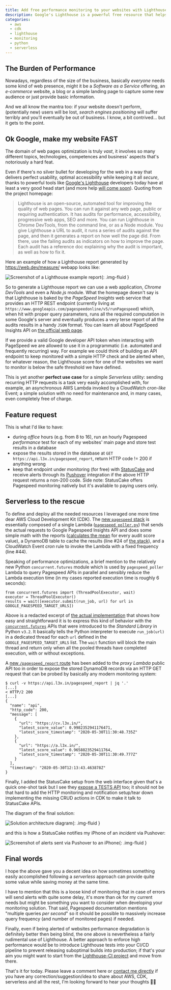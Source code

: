 ```yaml
---
title: Add free performance monitoring to your websites with Lighthouse and AWS CDK
description: Google's Lighthouse is a powerful free resource that helps developers build performant, accessible and SEO friendly websites. Here I show one way to make use of Lighthouse to add performance monitoring for web pages using Serverless components on AWS.
categories:
  - aws
  - cdk
  - lighthouse
  - monitoring
  - python
  - serverless
---
```


## The Burden of Performance

Nowadays, regardless of the size of the business, basically *everyone* needs some kind of web presence, might it be a *Software as a Service* offering, an *e-commerce* website, a blog or a simple landing page to capture some new audience or just provide basic information.

And we all know the mantra too: if your website doesn't perform, (potentially new) users will be lost, *search engines positioning* will suffer terribly and you'll eventually be out of business. I know, a bit contrived... but it gets to the point.

## Ok Google, make my website FAST

The domain of web pages optimization is truly *vast*, it involves so many different topics, technologies, competences and business' aspects that's notoriously a hard feat.

Even if there's no silver bullet for developing for the web in a way that delivers perfect usability, optimal accessibility while keeping it all *secure*, thanks to powerful tools like [Google's Lighthouse][google-lighthouse] developers today have at least a very good head start (and more help [will come soon][lighthouse-newfeatures]). Quoting from the project homepage:

> Lighthouse is an open-source, automated tool for improving the quality of web pages. You can run it against any web page, public or requiring authentication. It has audits for performance, accessibility, progressive web apps, SEO and more. You can run Lighthouse in Chrome DevTools, from the command line, or as a Node module. You give Lighthouse a URL to audit, it runs a series of audits against the page, and then it generates a report on how well the page did. From there, use the failing audits as indicators on how to improve the page. Each audit has a reference doc explaining why the audit is important, as well as how to fix it.

Here an example of how a Lighthouse report generated by <https://web.dev/measure/> webapp looks like:

![Screenshot of a Lighthouse example report][lighthous-screenshot]{: .img-fluid }

So to generate a Lighthouse report we can use a web application, *Chrome DevTools* and even a *Node.js* module. What the homepage doesn't say is that Lighthouse is baked by the *PageSpeed Insights* web service that provides an HTTP REST endpoint (currently living at `https://www.googleapis.com/pagespeedonline/v5/runPagespeed`) which, when hit with proper query parameters, runs all the required computation in some Google's server and eventually produces a very terse report of all the audits results in a handy `JSON` format. You can learn all about PageSpeed Insights API on [the official web page][pagespeed-homepage].

If we provide a valid Google developer API token when interacting with PageSpeed we are allowed to use it in a programmatic (i.e. automated and frequently recurring) way. For example we could think of building an API endpoint to keep monitored with a simple HTTP check and be alerted when, for whatever reason, the Lighthouse score for one of the websites we want to monitor is below the safe threshold we have defined.

This is yet another **perfect use case** for a simple *Serverless* utility: sending recurring HTTP requests is a task very easily accomplished with, for example, an asynchronous AWS Lambda invoked by a CloudWatch *cron-like* Event; a simple solution with no need for maintenance and, in many cases, even completely free of charge.

## Feature request

This is what I'd like to have:

- during *office* hours (e.g. from 8 to 16), run an hourly Pagespeed *performance* test for each of my websites' main page and store test results in a database
- expose the results stored in the database at `GET https://api.l3x.in/pagespeed_report`, return HTTP code != 200 if anything wrong
- keep that endpoint under monitoring (for free) with [StatusCake][statuscake] and receive alerts through its [Pushover][pushover] integration if the above HTTP request returns a non-200 code. Side note: StatusCake offers Pagespeed monitoring natively but it's available to paying users only.

## Serverless to the rescue

To define and deploy all the needed resources I leveraged one more time dear AWS Cloud Development Kit (CDK). The [new `pagespeed` stack][cdk-stack] is essentially composed of a single Lambda ([`pagespeed_poller.py`][cdk-lambda]) that sends the actual requests to Google Pagespeed Insights API and does some simple math with the reports ([calculates the mean][cdk-mean] for every audit score value), a DynamoDB table to cache the results (line #24 of [the stack][cdk-stack]), and a CloudWatch Event *cron* rule to invoke the Lambda with a fixed frequency (line #44).

Speaking of performance optimizations, a brief mention to the relatively new Python `concurrent.futures` module which is used by `pagespeed_poller` Lambda to query Pagespeed APIs in parallel and sensibly reduce the Lambda execution time (in my cases reported execution time is roughly 6 seconds):

```lang=python
from concurrent.futures import (ThreadPoolExecutor, wait)
executor = ThreadPoolExecutor()
results = wait([executor.submit(run_job, url) for url in GOOGLE_PAGESPEED_TARGET_URLS])
```

Above is a redacted excerpt of [the actual implementation][cdk-concurrent] that shows how easy and straightforward it is to express this kind of behavior with the [`concurrent.futures`][python-futures] APIs that were introduced to the *Standard Library* in Python `v3.2`. It basically tells the Python interpreter to execute `run_job(url)` in a dedicated thread for each `url` defined in the `GOOGLE_PAGESPEED_TARGET_URLS` list. The `wait` function will block the main thread and return only when all the pooled threads have completed execution, with or without exceptions.

A [new `/pagespeed_report` route][cdk-api-route] has been added to the *proxy Lambda* public API too in order to expose the stored DynamoDB records via an HTTP GET request that can be probed by basically any modern monitoring system:

```lang=bash
$ curl -v https://api.l3x.in/pagespeed_report | jq '.'
[...]
< HTTP/2 200
[...]
{
  "name": "api",
  "http_code": 200,
  "message": [
    {
      "url": "https://cv.l3x.in/",
      "latest_score_value": 0.9982352941176471,
      "latest_score_timestamp": "2020-05-30T11:30:48.735Z"
    },
    {
      "url": "https://a.l3x.in/",
      "latest_score_value": 0.9658823529411764,
      "latest_score_timestamp": "2020-05-30T11:30:49.777Z"
    }
  ],
  "timestamp": "2020-05-30T12:13:43.463878Z"
}
```

Finally, I added the StatusCake setup from the web interface given that's a quick one-shot task but I see they [expose a TESTS API][statuscake-api] too; it should not be that hard to add the HTTP monitoring and notification setup/tear down implementing the missing CRUD actions in CDK to make it talk to StatusCake APIs.

The diagram of the final solution:

![Solution architecture diagram][diagram]{: .img-fluid }

and this is how a StatusCake notifies my iPhone of an *incident* via Pushover:

![Screenshot of alerts sent via Pushover to an iPhone][pushover-screenshot]{: .img-fluid }

## Final words

I hope the above gave you a decent idea on how sometimes something easily accomplished following a *serverless* approach can provide quite some value while saving money at the same time.

I have to mention that this is a loose kind of monitoring that in case of errors will send alerts with quite some delay, it's more than ok for my current needs but might be something you want to consider when developing your monitoring solution. That said, Pagespeed documentation mentions "multiple queries *per second*" so it should be possible to massively increase query frequency (and number of monitored pages) if needed.

Finally, even if being alerted of websites performance degradation is definitely better then being blind, the one above is nevertheless a fairly rudimental use of Lighthouse. A better approach to enforce high performance would be to introduce Lighthouse tests into your CI/CD pipeline to prevent releasing suboptimal builds into production; if that's your aim you might want to start from the [Lighthouse-CI project][lighthouse-ci] and move from there.

That's it for today. Please leave a comment here or [contact me directly][contact-me] if you have any correction/suggestion/idea to share about AWS, CDK, serverless and all the rest, I'm looking forward to hear your thoughts 👍🏻

[cdk-api-route]: <https://github.com/shaftoe/api-l3x-in/blob/7a8125fb10a76c85c5d81f25451b3fd937873d3f/lib/stacks/api/api/main.py#L96>
[cdk-concurrent]: <https://github.com/shaftoe/api-l3x-in/blob/7a8125fb10a76c85c5d81f25451b3fd937873d3f/lib/stacks/pagespeed/lambdas/pagespeed_poller.py#L68>
[cdk-lambda]: <https://github.com/shaftoe/api-l3x-in/blob/0.10.1/lib/stacks/pagespeed/lambdas/pagespeed_poller.py>
[cdk-mean]: <https://github.com/shaftoe/api-l3x-in/blob/7a8125fb10a76c85c5d81f25451b3fd937873d3f/lib/stacks/pagespeed/lambdas/pagespeed_poller.py#L31>
[cdk-stack]: <https://github.com/shaftoe/api-l3x-in/blob/0.10.1/lib/stacks/pagespeed/__init__.py>
[contact-me]: <https://a.l3x.in/contact>
[diagram]: </img/pagespeed.png>
[google-lighthouse]: <https://developers.google.com/web/tools/lighthouse/>
[lighthous-screenshot]: </img/lighthouse-screenshot.png>
[lighthouse-ci]: <https://github.com/GoogleChrome/lighthouse-ci/blob/master/docs/getting-started.md>
[lighthouse-newfeatures]: <https://blog.chromium.org/2020/05/introducing-web-vitals-essential-metrics.html>
[pagespeed-homepage]: <https://developers.google.com/speed/docs/insights/v5/get-started>
[pushover-screenshot]: </img/pushover-screenshot.png>
[pushover]: <https://pushover.net/>
[python-futures]: <https://docs.python.org/3/library/concurrent.futures.html>
[statuscake-api]: <https://www.statuscake.com/api/Tests/Updating%20Inserting%20and%20Deleting%20Tests.md>
[statuscake]: <https://www.statuscake.com/>
